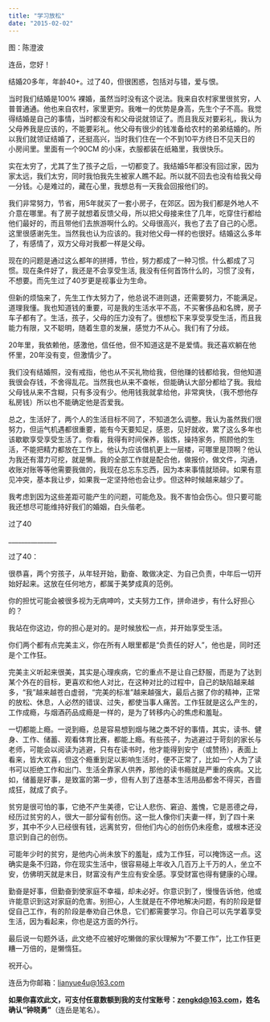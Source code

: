 ```yaml
---
title: "学习放松"
date: "2015-02-02"
---
```


图：陈澄波

连岳，您好！

结婚20多年，年龄40+。过了40，但很困惑，包括对与错，爱与恨。

当时我们结婚是100% 裸婚，虽然当时没有这个说法。我来自农村家里很贫穷，人普普通通。他也来自农村，家里更穷。我唯一的优势是身高，先生个子不高。我觉得结婚是自己的事情，当时都没有和父母说就领证了。而且我反对要彩礼，我认为父母养我是应该的，不能要彩礼。他父母有很少的钱准备给农村的弟弟结婚的。所以我们就领证结婚了，还挺高兴，当时我们住在一个不到10平方终日不见天日的小房间里。里面有一个90CM 的小床，衣服都装在纸箱里，我很快乐。

实在太穷了，尤其了生了孩子之后，一切都变了。我结婚5年都没有回过家，因为家太远，我们太穷，同时我怕我先生被家人瞧不起。所以就不回去也没有给我父母一分钱。心是难过的，藏在心里，我想总有一天我会回报他们的。

我们非常努力，节省，用5年就买了一套小房子，在郊区。因为我们都是外地人不介意在哪里。有了房子就想着反馈父母，所以把父母接来住了几年，吃穿住行都给他们最好的，而且带他们去旅游啊什么的。父母很高兴，我也了去了自己的心愿。这里很感谢先生。当然我也认为应该的。我对他父母一样的也很好。结婚这么多年了，有感情了，双方父母对我都一样是父母。

现在的问题是通过这么都年的拼搏，节俭，努力都成了一种习惯。什么都成了习惯。现在条件好了，我还是不会享受生活, 我没有任何首饰什么的，习惯了没有，不想要。而先生过了40岁更是视事业为生命。

但新的烦恼来了，先生工作太努力了，他总说不进则退，还需要努力，不能满足。道理我懂。我也知道钱的重要，可是我的生活水平不高，不买奢侈品和名牌，房子车子都有了。生活，孩子，父母的压力没有了。很想松下来享受享受生活，而且我能力有限，又不聪明，随着生意的发展，感觉力不从心。我们有了分歧。

20年里，我依赖他，感激他，信任他，但不知道这是不是爱情。我还喜欢躺在他怀里，20年没有变，但激情少了。

我们没有结婚照，没有戒指，他也从不买礼物给我，但他赚的钱都给我，但他知道我很会存钱，不舍得乱花。当然我也从来不查帐，但能确认大部分都给了我。我给父母钱从来不含糊，只有多没有少。他用钱我就拿给他，非常爽快，（我不想他存私房钱）所以也不能确定他是否爱我。

总之，生活好了，两个人的生活目标不同了，不知道怎么调整。我认为虽然我们很努力，但运气机遇都很重要，能有今天要知足，感恩，见好就收，累了这么多年也该歇歇享受享受生活了。你看，我得有时间保养，锻炼，操持家务，照顾他的生活，不能把精力都放在工作上。他认为应该借机更上一层楼，可哪里是顶啊？他认为我还有潜力可挖，就是懒。我的全部工作就是配合他，做报价，做文件，沟通，收账对账等等他需要我做的，我现在总忘东忘西，因为本来事情就琐碎。如果有意见冲突，基本我让步，如果我一定坚持他也会让步。但这种时候越来越少了。

我考虑到因为这些差距可能产生的问题，可能危及。我不害怕会伤心。但只要可能我还想尽可能维持好我们的婚姻，白头偕老。

过了40

\_\_\_\_\_\_\_\_\_\_\_\_\_\_\_

过了40：

很恭喜，两个穷孩子，从年轻开始，勤奋、敢做决定、为自己负责，中年后一切开始好起来。这放在任何地方，都属于美梦成真的范例。

你的担忧可能会被很多视为无病呻吟，丈夫努力工作，拼命进步，有什么好担心的？

我站在你这边，你的担心是对的。是时候放松一点，并开始享受生活。

你们两个都有点完美主义，你在所有人眼里都是“负责任的好人”，他也是，同时还是个工作狂。

完美主义听起来很美，其实是心理疾病，它的重点不是让自己舒服，而是为了达到某个外在的目标，更喜欢和他人对比，在这种对比的过程中，自己的缺陷越来越多，“我”越来越苍白虚弱，“完美的标准”越来越强大，最后占据了你的精神，正常的放松、休息，人必然的错误、过失，都使当事人痛苦。工作狂就是这么产生的，工作成瘾，与烟酒药品成瘾是一样的，是为了转移内心的焦虑和羞耻。

一切都能上瘾。一说到瘾，总是容易想到烟与赌之类不好的事情，其实，读书、健身、工作、储蓄、观看体育比赛，都能上瘾。有些孩子，为逃避过于苛刻的家长与老师，可能会以阅读为逃避，只有在读书时，他才能得到安宁（或赞扬），表面上看来，皆大欢喜，但这个瘾重到足以影响生活时，便不正常了，比如一个人为了读书可以拒绝工作和出门、生活全靠家人供养，那他的读书瘾就是严重的疾病。又比如，储蓄是好事，是致富的第一步，但有人到了连基本生活用品都舍不得买，吝啬成狂，就成了疯子。

贫穷是很可怕的事，它绝不产生美德，它让人悲伤、窘迫、羞愧，它是恶德之母，经历过贫穷的人，很大一部分留有创伤。这一批人像你们夫妻一样，到了四十来岁，其中不少人已经很有钱，远离贫穷，但他们内心的创伤仍未痊愈，或根本还没意识到自己的创伤。

可能年少时的贫穷，是他内心尚未放下的羞耻，成为工作狂，可以掩饰这一点。这确实是条不归路，你在现实生活中，很容易碰上年收入几百万上千万的人，坐立不安，仿佛明天就是末日，财富没有产生应有安全感。享受财富也得有健康的心理。

勤奋是好事，但勤奋到使家庭不幸福，却未必好。你意识到了，慢慢告诉他，他或许能意识到这对家庭的危害。别担心，人生就是在不停地解决问题，有的阶段是督促自己工作，有的阶段是奉劝自己休息，它们都需要学习。你自己可以先学着享受生活，因为看起来，你也是这方面的外行。

最后说一句题外话，此文绝不应被好吃懒做的家伙理解为“不要工作”，比工作狂更糟一万倍的，是懒惰狂。

祝开心。

连岳为你邮箱：lianyue4u@163.com

**如果你喜欢此文，可支付任意数额到我的支付宝账号：zengkd@163.com，姓名确认“钟晓勇”**（连岳是笔名）。
